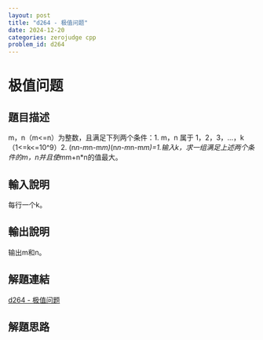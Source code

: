```yaml
---
layout: post
title: "d264 - 极值问题"
date: 2024-12-20
categories: zerojudge cpp
problem_id: d264
---
```


# 极值问题

## 題目描述

m，n（m<=n）为整数，且满足下列两个条件：1. m，n 属于 1，2，3，…，k（1<=k<=10^9）2. (n*n-m*n-m*m)*(n*n-m*n-m*m)=1.输入k，求一组满足上述两个条件的m，n并且使m*m+n*n的值最大。

## 輸入說明

每行一个k。

## 輸出說明

输出m和n。

## 解題連結

[d264 - 极值问题](https://zerojudge.tw/ShowProblem?problemid=d264)

## 解題思路

